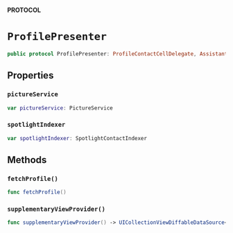 **PROTOCOL**

# `ProfilePresenter`

```swift
public protocol ProfilePresenter: ProfileContactCellDelegate, AssistantCellDelegate, BasicEmployeeCellDelegate, ProfileLocationCellDelegate, ProfileStandardCellDelegate, ProfileHeaderCellDelegate, SimpleActionableCellDelegate
```

## Properties
### `pictureService`

```swift
var pictureService: PictureService
```

### `spotlightIndexer`

```swift
var spotlightIndexer: SpotlightContactIndexer
```

## Methods
### `fetchProfile()`

```swift
func fetchProfile()
```

### `supplementaryViewProvider()`

```swift
func supplementaryViewProvider() -> UICollectionViewDiffableDataSource<IdentifiableSection, IdentifiableItem>.SupplementaryViewProvider?
```

